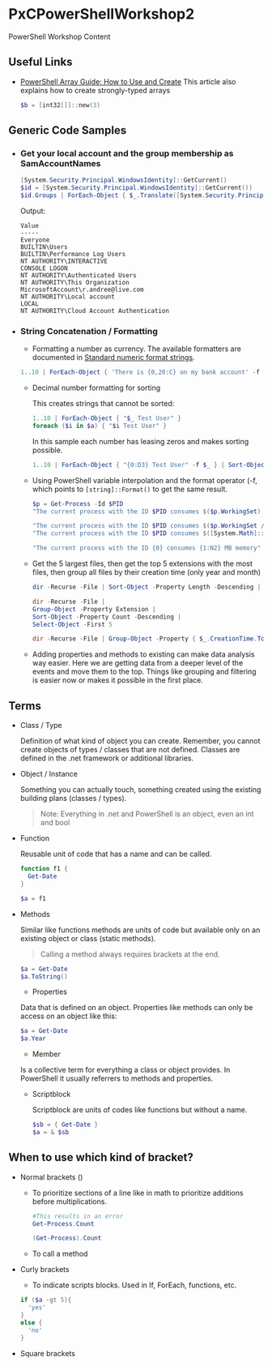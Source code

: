 # PxCPowerShellWorkshop2
PowerShell Workshop Content

## Useful Links

- [PowerShell Array Guide: How to Use and Create](https://www.varonis.com/blog/powershell-array)
  This article also explains how to create strongly-typed arrays

  ```powershell
  $b = [int32[]]::new(3)
  ```

## Generic Code Samples
- ### Get your local account and the group membership as SamAccountNames

  ```powershell
  [System.Security.Principal.WindowsIdentity]::GetCurrent()
  $id = [System.Security.Principal.WindowsIdentity]::GetCurrent())
  $id.Groups | ForEach-Object { $_.Translate([System.Security.Principal.NTAccount]) } 
  ```
  Output:

  ```
  Value
  -----
  Everyone
  BUILTIN\Users
  BUILTIN\Performance Log Users
  NT AUTHORITY\INTERACTIVE
  CONSOLE LOGON
  NT AUTHORITY\Authenticated Users
  NT AUTHORITY\This Organization
  MicrosoftAccount\r.andree@live.com
  NT AUTHORITY\Local account
  LOCAL
  NT AUTHORITY\Cloud Account Authentication
  ```

- ### String Concatenation / Formatting

  -  Formatting a number as currency. The available formatters are documented in           [Standard numeric format strings](https://docs.microsoft.com/en-us/dotnet/standard/base-types/standard-numeric-format-strings).
    
    ```powershell
    1..10 | ForEach-Object { 'There is {0,20:C} on my bank account' -f (Get-Random -Minimum 10 -Maximum 10000) }
    ```

  - Decimal number formatting for sorting

    This creates strings that cannot be sorted:

    ```powershell
    1..10 | ForEach-Object { "$_ Test User" }
    foreach ($i in $a) { "$i Test User" }
    ```

    In this sample each number has leasing zeros and makes sorting possible.

    ```powershell
    1..10 | ForEach-Object { "{0:D3} Test User" -f $_ } | Sort-Object
    ```

  - Using PowerShell variable interpolation and the format operator (-f, which points to ```[string]::Format()``` to get the same result.

    ```powershell
    $p = Get-Process -Id $PID
    "The current process with the ID $PID consumes $($p.WorkingSet) Bytes memory"

    "The current process with the ID $PID consumes $($p.WorkingSet / 1MB) MB memory"
    "The current process with the ID $PID consumes $([System.Math]::Round($p.WorkingSet / 1MB, 2)) MB memory"

    "The current process with the ID {0} consumes {1:N2} MB memory" -f $PID, ($p.WorkingSet / 1MB)
    ```

  - Get the 5 largest files, then get the top 5 extensions with the most files, then group all files by their creation time (only year and month)

    ```powershell
    dir -Recurse -File | Sort-Object -Property Length -Descending | Select-Object -First 5

    dir -Recurse -File |
    Group-Object -Property Extension |
    Sort-Object -Property Count -Descending |
    Select-Object -First 5

    dir -Recurse -File | Group-Object -Property { $_.CreationTime.ToString('yy MM') } | Sort-Object -Property Name -Descending
    ```

  - Adding properties and methods to existing can make data analysis way easier. Here we are getting data from a deeper level of the events and move them to the top. Things like grouping and filtering is easier now or makes it possible in the first place.

## Terms
- Class / Type
  
  Definition of what kind of object you can create. Remember, you cannot create objects of types / classes that are not defined. Classes are defined in the .net framework or additional libraries.
  
- Object / Instance
  
  Something you can actually touch, something created using the existing building plans (classes / types).
  > Note: Everything in .net and PowerShell is an object, even an int and bool
- Function
  
  Reusable unit of code that has a name and can be called.

  ```powershell
  function f1 {
    Get-Date
  }

  $a = f1
  ```

- Methods
  
  Similar like functions methods are units of code but available only on an existing object or class (static methods).

  > Calling a method always requires brackets at the end.

  ```powershell
  $a = Get-Date
  $a.ToString()
  ```

  - Properties

  Data that is defined on an object. Properties like methods can only be access on an object like this:

  ```powershell
  $a = Get-Date
  $a.Year
  ```
  - Member

  Is a collective term for everything a class or object provides. In PowerShell it usually referrers to methods and properties.

  - Scriptblock

    Scriptblock are units of codes like functions but without a name.

    ```powershell
    $sb = { Get-Date }
    $a = & $sb
    ```


## When to use which kind of bracket?

- Normal brackets ()
  
    - To prioritize sections of a line like in math to prioritize additions before multiplications.

      ```powershell
      #This results in an error
      Get-Process.Count

      (Get-Process).Count
      ```

    - To call a method

- Curly brackets

    - To indicate scripts blocks. Used in If, ForEach, functions, etc.

    ```powershell
    if ($a -gt 5){
      'yes'
    }
    else {
      'no'
    }
    ```

- Square brackets


